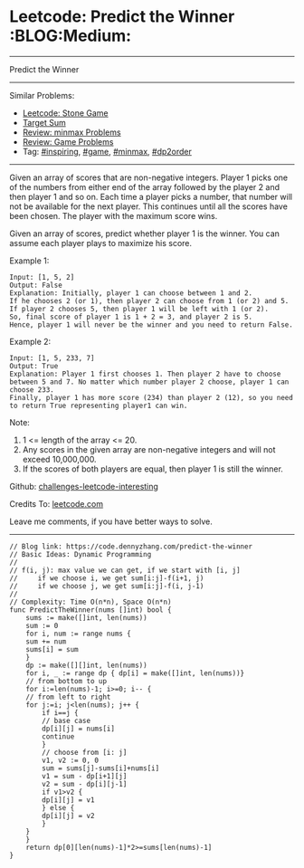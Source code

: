 
# Leetcode: Predict the Winner     :BLOG:Medium:

---

Predict the Winner  

---

Similar Problems:  

-   [Leetcode: Stone Game](https://code.dennyzhang.com/stone-game)
-   [Target Sum](https://code.dennyzhang.com/target-sum)
-   [Review: minmax Problems](https://code.dennyzhang.com/review-minmax)
-   [Review: Game Problems](https://code.dennyzhang.com/review-game)
-   Tag: [#inspiring](https://code.dennyzhang.com/tag/inspiring), [#game](https://code.dennyzhang.com/tag/game), [#minmax](https://code.dennyzhang.com/tag/minmax), [#dp2order](https://code.dennyzhang.com/tag/dp2order)

---

Given an array of scores that are non-negative integers. Player 1 picks one of the numbers from either end of the array followed by the player 2 and then player 1 and so on. Each time a player picks a number, that number will not be available for the next player. This continues until all the scores have been chosen. The player with the maximum score wins.  

Given an array of scores, predict whether player 1 is the winner. You can assume each player plays to maximize his score.  

Example 1:  

    Input: [1, 5, 2]
    Output: False
    Explanation: Initially, player 1 can choose between 1 and 2. 
    If he chooses 2 (or 1), then player 2 can choose from 1 (or 2) and 5. If player 2 chooses 5, then player 1 will be left with 1 (or 2). 
    So, final score of player 1 is 1 + 2 = 3, and player 2 is 5. 
    Hence, player 1 will never be the winner and you need to return False.

Example 2:  

    Input: [1, 5, 233, 7]
    Output: True
    Explanation: Player 1 first chooses 1. Then player 2 have to choose between 5 and 7. No matter which number player 2 choose, player 1 can choose 233.
    Finally, player 1 has more score (234) than player 2 (12), so you need to return True representing player1 can win.

Note:  

1.  1 <= length of the array <= 20.
2.  Any scores in the given array are non-negative integers and will not exceed 10,000,000.
3.  If the scores of both players are equal, then player 1 is still the winner.

Github: [challenges-leetcode-interesting](https://github.com/DennyZhang/challenges-leetcode-interesting/tree/master/problems/predict-the-winner)  

Credits To: [leetcode.com](https://leetcode.com/problems/predict-the-winner/description/)  

Leave me comments, if you have better ways to solve.  

---

    // Blog link: https://code.dennyzhang.com/predict-the-winner
    // Basic Ideas: Dynamic Programming
    //
    // f(i, j): max value we can get, if we start with [i, j]
    //     if we choose i, we get sum[i:j]-f(i+1, j)
    //     if we choose j, we get sum[i:j]-f(i, j-1)
    //
    // Complexity: Time O(n*n), Space O(n*n)
    func PredictTheWinner(nums []int) bool {
        sums := make([]int, len(nums))
        sum := 0
        for i, num := range nums {
    	sum += num
    	sums[i] = sum
        }
        dp := make([][]int, len(nums))
        for i, _ := range dp { dp[i] = make([]int, len(nums))}
        // from bottom to up
        for i:=len(nums)-1; i>=0; i-- {
    	// from left to right
    	for j:=i; j<len(nums); j++ {
    	    if i==j {
    		// base case
    		dp[i][j] = nums[i]
    		continue
    	    }
    	    // choose from [i: j]
    	    v1, v2 := 0, 0
    	    sum = sums[j]-sums[i]+nums[i]
    	    v1 = sum - dp[i+1][j]
    	    v2 = sum - dp[i][j-1]
    	    if v1>v2 {
    		dp[i][j] = v1
    	    } else {
    		dp[i][j] = v2
    	    }
    	}
        }
        return dp[0][len(nums)-1]*2>=sums[len(nums)-1]
    }

